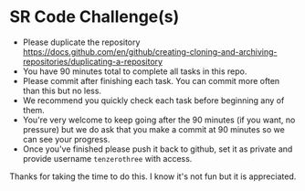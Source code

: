 # SR Code Challenge(s)

- Please duplicate the repository https://docs.github.com/en/github/creating-cloning-and-archiving-repositories/duplicating-a-repository
- You have 90 minutes total to complete all tasks in this repo.
- Please commit after finishing each task. You can commit more often than this but no less.
- We recommend you quickly check each task before beginning any of them.
- You're very welcome to keep going after the 90 minutes (if you want, no pressure) but we do ask that you make a commit at 90 minutes so we can see your progress.
- Once you've finished please push it back to github, set it as private and provide username `tenzerothree` with access.

Thanks for taking the time to do this. I know it's not fun but it is appreciated.
